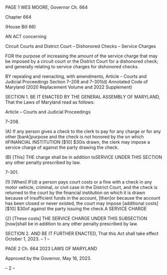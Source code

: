 PAGE 1
WES MOORE, Governor Ch. 664

Chapter 664

(House Bill 66)

AN ACT concerning

Circuit Courts and District Court – Dishonored Checks – Service Charges

FOR the purpose of increasing the amount of the service charge that may be imposed by a
circuit court or the District Court for a dishonored check; and generally relating to
service charges for dishonored checks.

BY repealing and reenacting, with amendments,
Article – Courts and Judicial Proceedings
Section 7–208 and 7–301(d)
Annotated Code of Maryland
(2020 Replacement Volume and 2022 Supplement)

SECTION 1. BE IT ENACTED BY THE GENERAL ASSEMBLY OF MARYLAND,
That the Laws of Maryland read as follows:

Article – Courts and Judicial Proceedings

7–208.

(A) If any person gives a check to the clerk to pay for any charge or for any other
[bank]purpose and the check is not honored by the on which itFINANCIAL INSTITUTION
[$10] $30is drawn, the clerk may impose a service charge of against the party drawing the
check.

(B) [This] THE charge shall be in addition toSERVICE UNDER THIS SECTION
any other penalty prescribed by law.

7–301.

(1) [When] IF(d) a person pays court costs or a fine with a check in any motor
vehicle, criminal, or civil case in the District Court, and the check is returned to the court
by the financial institution on which it is drawn because of insufficient funds in the account,
[then]or because the account has been closed or never existed, the court may impose
[additional costs] [$10] $30of against the party issuing the check.A SERVICE CHARGE

(2) [These costs] THE SERVICE CHARGE UNDER THIS SUBSECTION
[now]shall be in addition to any other penalty prescribed by law.

SECTION 2. AND BE IT FURTHER ENACTED, That this Act shall take effect
October 1, 2023.
– 1 –

PAGE 2
Ch. 664 2023 LAWS OF MARYLAND

Approved by the Governor, May 16, 2023.

– 2 –